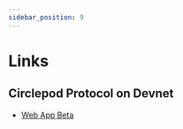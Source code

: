 ```yaml
---
sidebar_position: 9
---
```


# Links

## Circlepod Protocol on Devnet

- [Web App Beta](https://launch.circlepod.app/)